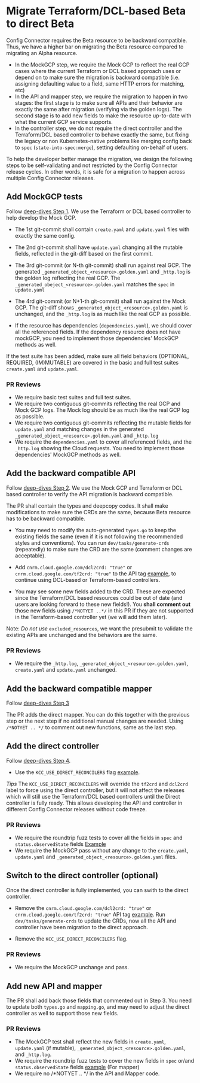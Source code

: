 # Migrate Terraform/DCL-based Beta to direct Beta
 
 Config Connector requires the Beta resource to be backward compatible. Thus, we have a higher bar on migrating the Beta resource compared to migrating an Alpha resource. 
 - In the MockGCP step, we require the Mock GCP to reflect the real GCP cases where the current Terraform or DCL based approach uses or depend on to make sure the migration is backward compatible (i.e. assigning defaulting value to a field, same HTTP errors for matching, etc)
 - In the API and mapper step, we require the migration to happen in two stages: the first stage is to make sure all APIs and their behavior are exactly the same after migration (verifying via the golden logs). The second stage is to add new fields to make the resource up-to-date with what the current GCP service supports.
 - In the controller step, we do not require the direct controller and the Terraform/DCL based controller to behave exactly the same, but fixing the legacy or non Kubernetes-native problems like merging config back to `spec` (`state-into-spec:merge`), setting defaulting on-behalf of users. 

To help the developer better manage the migration, we design the following steps to be self-validating and not restricted by the Config Connector release cycles. In other words, it is safe for a migration to happen across multiple Config Connector releases.

## Add MockGCP tests

Follow [deep-dives Step 1](../deep-dives/1-add-mockgcp-tests.md). We use the Terraform or DCL based controller to help develop the Mock GCP.

* The 1st git-commit shall contain `create.yaml` and `update.yaml` files with exactly the same config. 
* The 2nd git-commit shall have `update.yaml` changing all the mutable fields, reflected in the git-diff based on the first commit.
* The 3rd git-commit (or N-th git-commit) shall run against real GCP. The generated `_generated_object_<resource>.golden.yaml` and `_http.log` is the golden log reflecting the real GCP. The `_generated_obeject_<resource>.golden.yaml` matches the `spec` in `update.yaml`
* The 4rd git-commit (or N+1-th git-commit) shall run against the Mock GCP. The git-diff shows `_generated_object_<resource>.golden.yaml` is unchanged, and the `_http.log` is as much like the real GCP as possible. 

* If the resource has dependencies (`dependencies.yaml`), we should cover all the referenced fields. If the dependency resource does not have mockGCP, you need to implement those dependencies' MockGCP methods as well.

 If the test suite has been added, make sure all field behaviors (OPTIONAL, REQUIRED, (IM)MUTABLE) are covered in the basic and full test suites `create.yaml` and `update.yaml`.

### PR Reviews

* We require basic test suites and full test suites.
* We require two contiguous git-commits reflecting the real GCP and Mock GCP logs. The Mock log should be as much like the real GCP log as possible.  
* We require two contiguous git-commits reflecting the mutable fields for `update.yaml` and matching changes in the generated `_generated_object_<resource>.golden.yaml` and `_http.log` 
* We require the `dependencies.yaml` to cover all referenced fields, and the `_http.log` showing the Cloud requests. You need to implement those dependencies' MockGCP methods as well.

## Add the backward compatible API

Follow [deep-dives Step 2](../deep-dives/2-define-apis.md). We use the Mock GCP and Terraform or DCL based controller to verify the API migration is backward compatible.

The PR shall contain the types and deepcopy codes. It shall make modifications to make sure the CRDs are the same, because Beta resource has to be backward compatible. 

* You may need to modify the auto-generated `types.go` to keep the existing fields the same (even if it is not following the recommended styles and conventions). You can run `dev/tasks/generate-crds` (repeatedly) to make sure the CRD are the same (comment changes are acceptable).

* Add `cnrm.cloud.google.com/dcl2crd: "true"` or `cnrm.cloud.google.com/tf2crd: "true"` to the API tag [example](https://github.com/GoogleCloudPlatform/k8s-config-connector/blob/0bbac86ace6ab2f4051b574f026d5fe47fa05b75/pkg/controller/direct/redis/cluster/roundtrip_test.go#L92), to continue using DCL-based or Terraform-based controllers.

* You may see some new fields added to the CRD. These are expected since the Terraform/DCL based resources could be out of date (and users are looking forward to these new fields!). You **shall comment out** those new fields using `/*NOTYET ..*/` in this PR if they are not supported in the Terraform-based controller yet (we will add them later).

Note: *Do not use* `excluded_resources`, we want the presubmit to validate the existing APIs are unchanged and the behaviors are the same.

### PR Reviews

* We require the `_http.log`, `_generated_object_<resource>.golden.yaml`, `create.yaml` and `update.yaml` unchanged.

## Add the backward compatible mapper

Follow [deep-dives Step 3](../deep-dives/3-add-mapper.md)

The PR adds the direct mapper. You can do this together with the previous step or the next step if no additional manual changes are needed. Using  `/*NOTYET .. */` to comment out new functions, same as the last step.

## Add the direct controller 

Follow [deep-dives Step 4](../deep-dives/4-add-controller.md).

* Use the `KCC_USE_DIRECT_RECONCILERS` flag [example](https://github.com/GoogleCloudPlatform/k8s-config-connector/blob/0bbac86ace6ab2f4051b574f026d5fe47fa05b75/dev/tasks/run-e2e#L27). 

*Tips* The `KCC_USE_DIRECT_RECONCILERS` will override the `tf2crd` and `dcl2crd` label to force using the direct controller, but it will not affect the releases which will still use the Terraform/DCL based controllers until the Direct controller is fully ready. This allows developing the API and controller in different Config Connector releases without code freeze.

### PR Reviews

* We require the roundtrip fuzz tests to cover all the fields in `spec` and `status.observedState` fields [Example](https://github.com/GoogleCloudPlatform/k8s-config-connector/blob/f313b00c52f09c4a52a2eb5fe2c15fa4b30a05fd/pkg/controller/direct/discoveryengine/fuzzers.go#L26-L47)
* We require the MockGCP pass without any change to the `create.yaml`, `update.yaml` and `_generated_object_<resource>.golden.yaml` files. 

## Switch to the direct controller (optional)

Once the direct controller is fully implemented, you can swith to the direct controller. 

* Remove the `cnrm.cloud.google.com/dcl2crd: "true"` or `cnrm.cloud.google.com/tf2crd: "true"` API tag [example](https://github.com/GoogleCloudPlatform/k8s-config-connector/blob/0bbac86ace6ab2f4051b574f026d5fe47fa05b75/pkg/controller/direct/redis/cluster/roundtrip_test.go#L92). Run `dev/tasks/generate-crds` to update the CRDs, now all the API and controller have been migration to the direct approach.

* Remove the `KCC_USE_DIRECT_RECONCILERS` flag.

### PR Reviews

* We require the MockGCP unchange and pass. 

## Add new API and mapper

The PR shall add back those fields that commented out in Step 3.
You need to update both `types.go` and `mapping.go`, and may need to adjust the direct controller as well to support those new fields.
 
### PR Reviews

* The MockGCP test shall reflect the new fields in `create.yaml`, `update.yaml` (if mutable),  `_generated_object_<resource>.golden.yaml`, and `_http.log`.
* We require the roundtrip fuzz tests to cover the new fields in `spec` or/and `status.observedState` fields [example](https://github.com/GoogleCloudPlatform/k8s-config-connector/blob/0bbac86ace6ab2f4051b574f026d5fe47fa05b75/pkg/controller/direct/redis/cluster/roundtrip_test.go#L92) (For mapper)
* We require no /*NOTYET .. */ in the API and Mapper code.

